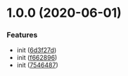 # 1.0.0 (2020-06-01)


### Features

* init ([6d3f27d](https://github.com/SwithunHan/templete/commit/6d3f27dad6fc0ff6e9f0bbf7d0da39714ee73e2c))
* init ([f662896](https://github.com/SwithunHan/templete/commit/f6628965cb5347dbadffa52596b5fe955906d58d))
* init ([7546487](https://github.com/SwithunHan/templete/commit/75464876e8090f046056ab5d2e37be7fddc9a114))




